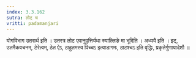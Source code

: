 ```yaml
---
index: 3.3.162
sutra: लोट् च
vritti: padamanjari
---
```


 योगविभाग उतरार्थ इति । उतरत्र लोट एवानुवृत्तिर्यथा स्याल्लिङे मा भूदिति । अध्ययै इति । इट्, उतमैकवचनम्, टेरेत्वम्, ठेत ऐऽ, ठाहुतमस्य पिच्चऽ इत्याडागमः, ठाटश्चऽ इति वृद्धिः, प्रकृतेर्गुणायादेशौ ॥